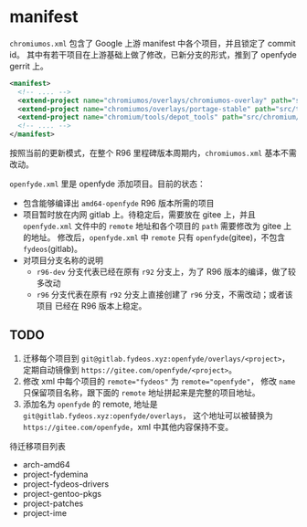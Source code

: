 # manifest

`chromiumos.xml` 包含了 Google 上游 manifest 中各个项目，并且锁定了 commit id。
其中有若干项目在上游基础上做了修改，已新分支的形式，推到了 openfyde gerrit 上。

<!-- markdownlint-disable line-length -->
```xml
<manifest>
  <!-- .... -->
  <extend-project name="chromiumos/overlays/chromiumos-overlay" path="src/third_party/chromiumos-overlay" revision="refs/heads/release-R96-14268.B-fydeos" origRev="refs/heads/release-R96-14268.B" />
  <extend-project name="chromiumos/overlays/portage-stable" path="src/third_party/portage-stable" revision="release-R96-14268.B-fydeos" origRev="refs/heads/release-R96-14268.B" />
  <extend-project name="chromium/tools/depot_tools" path="src/chromium/depot_tools" revision="release-R96-14268.B-fydeos" origRev="09f358bae36c316e3c4c39cd344de964bd0fed7c" />
  <!-- .... -->
</manifest>
```
<!-- markdownlint-enable line-length -->

按照当前的更新模式，在整个 R96 里程碑版本周期内，`chromiumos.xml` 基本不需改动。

`openfyde.xml` 里是 openfyde 添加项目。目前的状态：

* 包含能够编译出 `amd64-openfyde` R96 版本所需的项目
* 项目暂时放在内网 gitlab 上。待稳定后，需要放在 gitee 上，并且 `openfyde.xml`
  文件中的 `remote` 地址和各个项目的 `path` 需要修改为 gitee 上的地址。
  修改后，`openfyde.xml` 中 `remote` 只有 `openfyde`(gitee)，不包含 `fydeos`(gitlab)。
* 对项目分支名称的说明
  * `r96-dev` 分支代表已经在原有 `r92` 分支上，为了 R96 版本的编译，做了较多改动
  * `r96` 分支代表在原有 `r92` 分支上直接创建了 `r96` 分支，不需改动；或者该项目
    已经在 R96 版本上稳定。

## TODO

1. 迁移每个项目到 `git@gitlab.fydeos.xyz:openfyde/overlays/<project>`，
   定期自动镜像到 `https://gitee.com/openfyde/<project>`。
2. 修改 xml 中每个项目的 `remote="fydeos"` 为 `remote="openfyde"`，
   修改 `name` 只保留项目名称，跟下面的 `remote` 地址拼起来是完整的项目地址。
3. 添加名为 `openfyde` 的 remote, 地址是 `git@gitlab.fydeos.xyz:openfyde/overlays`，
   这个地址可以被替换为 `https://gitee.com/openfyde`，xml 中其他内容保持不变。

待迁移项目列表

* arch-amd64
* project-fydemina
* project-fydeos-drivers
* project-gentoo-pkgs
* project-patches
* project-ime
